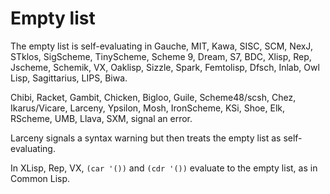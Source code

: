 # Empty list

The empty list is self-evaluating in Gauche, MIT, Kawa, SISC,
SCM, NexJ, STklos, SigScheme, TinyScheme, Scheme 9, Dream, S7, BDC,
Xlisp, Rep, Jscheme, Schemik, VX, Oaklisp, Sizzle, Spark, Femtolisp,
Dfsch, Inlab, Owl Lisp, Sagittarius, LIPS, Biwa.

Chibi, Racket, Gambit, Chicken, Bigloo, Guile, Scheme48/scsh, Chez, Ikarus/Vicare, Larceny, Ypsilon, Mosh, IronScheme, KSi, Shoe, Elk, RScheme, UMB, Llava, SXM,  signal an error.

Larceny signals a syntax warning but then treats the empty list as self-evaluating.

In XLisp, Rep, VX, `(car '())` and `(cdr '())` evaluate to the empty list, as in Common Lisp.
